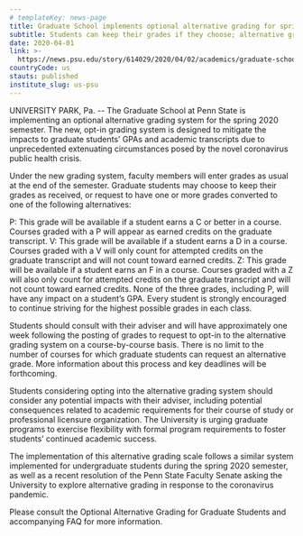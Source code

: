 ```yaml
---
# templateKey: news-page
title: Graduate School implements optional alternative grading for spring 2020 semester
subtitle: Students can keep their grades if they choose; alternative grades will not impact GPA
date: 2020-04-01
link: >-
  https://news.psu.edu/story/614029/2020/04/02/academics/graduate-school-implements-optional-alternative-grading-spring
countryCode: us
stauts: published
institute_slug: us-psu
---
```


UNIVERSITY PARK, Pa. -- The Graduate School at Penn State is implementing an optional alternative grading system for the spring 2020 semester. The new, opt-in grading system is designed to mitigate the impacts to graduate students’ GPAs and academic transcripts due to unprecedented extenuating circumstances posed by the novel coronavirus public health crisis.

Under the new grading system, faculty members will enter grades as usual at the end of the semester. Graduate students may choose to keep their grades as received, or request to have one or more grades converted to one of the following alternatives:

P: This grade will be available if a student earns a C or better in a course. Courses graded with a P will appear as earned credits on the graduate transcript.
V: This grade will be available if a student earns a D in a course. Courses graded with a V will only count for attempted credits on the graduate transcript and will not count toward earned credits.
Z: This grade will be available if a student earns an F in a course. Courses graded with a Z will also only count for attempted credits on the graduate transcript and will not count toward earned credits.
None of the three grades, including P, will have any impact on a student’s GPA. Every student is strongly encouraged to continue striving for the highest possible grades in each class.

Students should consult with their adviser and will have approximately one week following the posting of grades to request to opt-in to the alternative grading system on a course-by-course basis. There is no limit to the number of courses for which graduate students can request an alternative grade. More information about this process and key deadlines will be forthcoming.

Students considering opting into the alternative grading system should consider any potential impacts with their adviser, including potential consequences related to academic requirements for their course of study or professional licensure organization. The University is urging graduate programs to exercise flexibility with formal program requirements to foster students’ continued academic success.

The implementation of this alternative grading scale follows a similar system implemented for undergraduate students during the spring 2020 semester, as well as a recent resolution of the Penn State Faculty Senate asking the University to explore alternative grading in response to the coronavirus pandemic.

Please consult the Optional Alternative Grading for Graduate Students and accompanying FAQ for more information.
